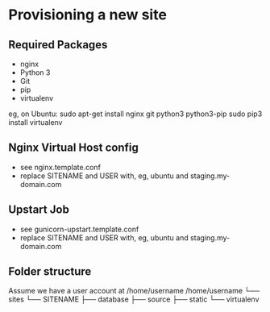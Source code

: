 Provisioning a new site
=======================

## Required Packages

* nginx
* Python 3
* Git
* pip
* virtualenv

eg, on Ubuntu:
  sudo apt-get install nginx git python3 python3-pip
  sudo pip3 install virtualenv

## Nginx Virtual Host config

* see nginx.template.conf
* replace SITENAME and USER with, eg, ubuntu and staging.my-domain.com

## Upstart Job

* see gunicorn-upstart.template.conf
* replace SITENAME and USER with, eg, ubuntu and staging.my-domain.com

## Folder structure
Assume we have a user account at /home/username
/home/username
└── sites
    └── SITENAME
        ├── database
	├── source
	├── static
	└── virtualenv
